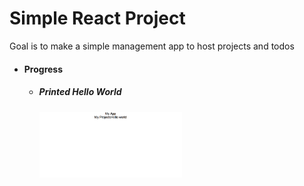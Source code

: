 <h1> Simple React Project </h1>
<p>Goal is to make a simple management app to host projects and todos</p>
<ul>
  <li>
    <h4>Progress</h4>
    <ul>
      <li>
        <h5>Printed Hello World</h5>
        <img src="./readme_src/d1.png" width="50%">
      </li>
    </ul>
  </li>
</ul>
<!-- ![HelloWorld](./readme_src/d1.png =100x100) -->
